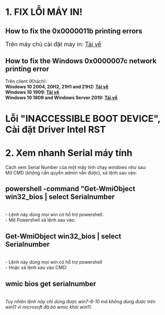 <img src="https://github.com/AHuy83/IT-SUPPORT/assets/32889045/4f7d9fe1-da55-41be-a9e6-294badb18a64" alt="">
<h1>1. FIX LỖI MÁY IN!</h1>
<h2>How to fix the 0x0000011b printing errors</h2>
<p style="font-size: 18px">Trên máy chủ cài đặt máy in: <a href="https://drive.usercontent.google.com/download?id=1XfU8AgrOtmU4g37JPtw3Sf8UWE5ymgmR&export=download&confirm=t&uuid=f37b1bdc-959f-4323-b2db-97efab2aee94" target="blank">Tải về</a></p>
<h2>How to fix the Windows 0x0000007c network printing error</h2>
Trên client (Khách):</br>
   <b>Windows 10 2004, 20H2, 21H1 and 21H2:  <a href="https://drive.usercontent.google.com/download?id=1pIuOJGQ6HjOhV6YWFxhxQImcCifpfJ_p&export=download" target="blank">Tải về</a></b></br>
   <b>Windows 10 1909:  <a href="https://drive.usercontent.google.com/download?id=1TsKoLDp53PSDxcGnPQzpzz2OBCCiclT8&export=download" target="blank">Tải về</a></b></br>
   <b>Windows 10 1809 and Windows Server 2019:  <a href="https://drive.usercontent.google.com/download?id=1bAUJjAXpZWyKasvfrJzvtAQ3JrcNHQRi&export=download" target="blank">Tải về</a></b></br>


<h1>Lỗi "INACCESSIBLE BOOT DEVICE", Cài đặt Driver Intel RST</h1>

<h1>2. Xem nhanh Serial máy tính</h1>
Cách xem Serial Number của một máy tính chạy windows như sau:</br>
Mở CMD (không cần quyền admin vẫn được), xả lệnh sau vào: </br>
<h2>powershell -command "Get-WmiObject win32_bios | select Serialnumber </h2> </br>
- Lệnh này dùng mọi win có hỗ trợ powershell.</br>
- Mở Powershell xả lệnh sau vào: </br>
<h2>Get-WmiObject win32_bios | select Serialnumber</h2> </br>
- Lệnh này dùng mọi win có hỗ trợ powershell </br>
- Hoặc xả lệnh sau vào CMD: </br>
<h2>wmic bios get serialnumber</h2></br>
<i>Tuy nhiên lệnh này chỉ dùng được win7-8-10 mà không dùng được trên win11 vì microsoft đã bỏ wmic khỏi win11.</i>
